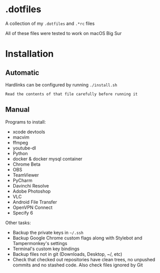 # .dotfiles
A collection of my `.dotfiles` and `.*rc` files

All of these files were tested to work on macOS Big Sur

# Installation

## Automatic
Hardlinks can be configured by running `./install.sh`

```
Read the contents of that file carefully before running it
```

## Manual
Programs to install:
 * xcode devtools
 * macvim
 * ffmpeg
 * youtube-dl
 * Python
 * docker & docker mysql container
 * Chrome Beta
 * OBS
 * TeamViewer
 * PyCharm
 * Davinchi Resolve
 * Adobe Photoshop
 * VLC
 * Android File Transfer
 * OpenVPN Connect
 * Specify 6

Other tasks:
 * Backup the private keys in `~/.ssh`
 * Backup Google Chrome custom flags along with Stylebot and
   Tampermonkey's settings
 * Terminal's custom key bindings
 * Backup files not in git (Downloads, Desktop, ~/, etc)
 * Check that checked out repositories have clean trees, no unpushed
   commits and no stashed code. Also check files ignored by Git

